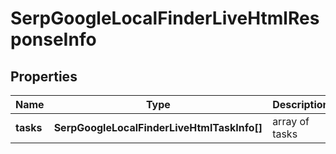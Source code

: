 # SerpGoogleLocalFinderLiveHtmlResponseInfo

## Properties

| Name | Type | Description | Notes |
|------------ | ------------- | ------------- | -------------|
**tasks** | **SerpGoogleLocalFinderLiveHtmlTaskInfo[]** | array of tasks |[optional]|